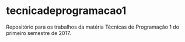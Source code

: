 # tecnicadeprogramacao1
Repositório para os trabalhos da matéria Técnicas de Programação 1 do primeiro semestre de 2017.
